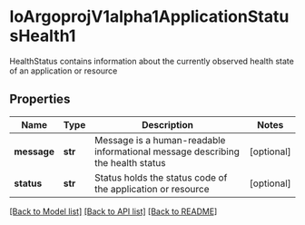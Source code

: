# IoArgoprojV1alpha1ApplicationStatusHealth1

HealthStatus contains information about the currently observed health state of an application or resource
## Properties
Name | Type | Description | Notes
------------ | ------------- | ------------- | -------------
**message** | **str** | Message is a human-readable informational message describing the health status | [optional] 
**status** | **str** | Status holds the status code of the application or resource | [optional] 

[[Back to Model list]](../README.md#documentation-for-models) [[Back to API list]](../README.md#documentation-for-api-endpoints) [[Back to README]](../README.md)


